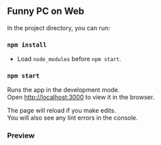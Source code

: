 ## Funny PC on Web

In the project directory, you can run:

### `npm install`

- Load `node_modules` before `npm start`.

### `npm start`

Runs the app in the development mode.<br>
Open [http://localhost:3000](http://localhost:3000) to view it in the browser.

The page will reload if you make edits.<br>
You will also see any lint errors in the console.

### Preview

